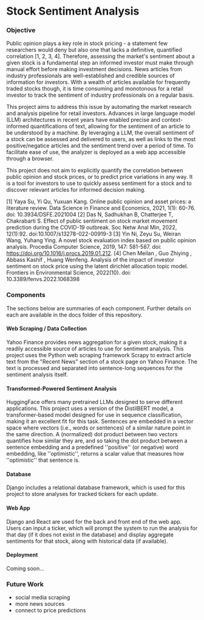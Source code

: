 # Stock Sentiment Analysis

### Objective

Public opinion plays a key role in stock pricing - a statement few researchers would deny but also one that lacks a definitive, quantified correlation [1, 2, 3, 4].
Therefore, assessing the market's sentiment about a given stock is a fundamental step an informed investor must make through manual effort before making investment decisions.
News articles from industry professionals are well-established and credible sources of information for investors.
With a wealth of articles available for frequently traded stocks though, it is time consuming and monotonous for a retail investor to track the sentiment of industry professionals on a regular basis.

This project aims to address this issue by automating the market research and analysis pipeline for retail investors.
Advances in large language model (LLM) architectures in recent years have enabled precise and context-informed quantifications of text, allowing for the sentiment of an article to be understood by a machine.
By leveraging a LLM, the overall sentiment of a stock can be assessed and delivered to users, as well as links to the most positive/negatice articles and the sentiment trend over a period of time.
To facilitate ease of use, the analyzer is deployed as a web app accessible through a browser.

This project does not aim to explicitly quantify the correlation between public opinion and stock prices, or to predict price variations in any way.
It is a tool for investors to use to quickly assess sentiment for a stock and to discover relevant articles for informed decision making.

[1] Yaya Su, Yi Qu, Yuxuan Kang. Online public opinion and asset prices: a literature review. Data Science in Finance and Economics, 2021, 1(1): 60-76. doi: 10.3934/DSFE.2021004
[2] Das N, Sadhukhan B, Chatterjee T, Chakrabarti S. Effect of public sentiment on stock market movement prediction during the COVID-19 outbreak. Soc Netw Anal Min, 2022, 12(1):92. doi:10.1007/s13278-022-00919-3
[3] Yin Ni, Zeyu Su, Weiran Wang, Yuhang Ying. A novel stock evaluation index based on public opinion analysis. Procedia Computer Science, 2019, 147: 581-587. doi: https://doi.org/10.1016/j.procs.2019.01.212.
[4] Chen Meilan , Guo Zhiying , Abbass Kashif , Huang Wenfeng. Analysis of the impact of investor sentiment on stock price using the latent dirichlet allocation topic model. Frontiers in Environmental Science, 2022(10). doi: 10.3389/fenvs.2022.1068398

### Components

The sections below are summaries of each component.
Further details on each are available in the docs folder of this repository.

#### Web Scraping / Data Collection

Yahoo Finance provides news aggregation for a given stock, making it a readily accessible source of articles to use for sentiment analysis.
This project uses the Python web scraping framework Scrapy to extract article text from the "Recent News" section of a stock page on Yahoo Finance.
The text is processed and separated into sentence-long sequences for the sentiment analysis itself.

#### Transformed-Powered Sentiment Analysis

HuggingFace offers many pretrained LLMs designed to serve different applications.
This project uses a version of the DistilBERT model, a transformer-based model designed for use in sequence classification, making it an excellent fit for this task.
Sentences are embedded in a vector space where vectors (i.e., words or sentences) of a similar nature point in the same direction.
A (normalized) dot product between two vectors quantifies how similar they are, and so taking the dot product between a sentence embedding and a predefined ''positive'' (or negative) word embedding, like ''optimistic'', returns a scalar value that measures how ''optimistic'' that sentence is.

#### Database

Django includes a relational database framework, which is used for this project to store analyses for tracked tickers for each update.

#### Web App

Django and React are used for the back and front end of the web app.
Users can input a ticker, which will prompt the system to run the analysis for that day (if it does not exist in the database) and display aggregate sentiments for that stock, along with historical data (if available).

#### Deployment

Coming soon...

### Future Work

- social media scraping
- more news sources
- connect to price predictions
